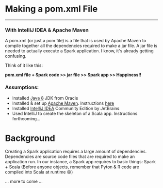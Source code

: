# Making a pom.xml File
***
### With IntelliJ IDEA & Apache Maven

A pom.xml (or just a pom file) is a file that is used by Apache Maven to compile together all the dependencies required to make a jar file. A jar file is needed to actually execute a Spark application. I know, it's already getting confusing. 

Think of it like this:

**pom.xml file + Spark code >> jar file >> Spark app >> Happiness!!**

### Assumptions:

* Installed [Java 8](http://www.oracle.com/technetwork/java/javase/downloads/index.html) JDK from Oracle
* Installed & set up [Apache Maven](https://maven.apache.org). Instructions [here](https://maven.apache.org/install.html)
* Installed [IntelliJ IDEA](https://www.jetbrains.com/idea/) Community Edition by JetBrains
* Used IntelliJ to create the skeleton of a Scala app. Instructions forthcoming...

# Background

Creating a Spark application requires a large amount of dependencies. Dependencies are source code files that are required to make an application run. In our instance, a Spark app requires to basic things: Spark + Scala (Before anyone objects, remember that Pyton & R code are compiled into Scala at runtime :stuck_out_tongue:) 

... more to come ...
